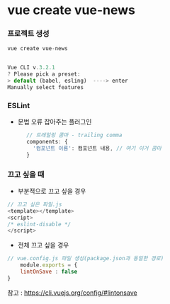 # vue create vue-news 

### 프로젝트 생성
```javascript
vue create vue-news


Vue CLI v.3.2.1
? Please pick a preset:
> default (babel, esling)  ----> enter
Manually select features
```    
    
    
### ESLint

- 문법 오류 잡아주는 플러그인
```javascript
      // 트레일링 콤마 - trailing comma
      components: {
        '컴포넌트 이름': 컴포넌트 내용, // 여기 이거 콤마
      }
```  


### 끄고 싶을 때

- 부분적으로 끄고 싶을 경우
```javascript
// 끄고 싶은 파일.js
<template></template>
<script>
/* eslint-disable */
</script>
```        
        
- 전체 끄고 싶을 경우
```javascript
// vue.config.js 파일 생성(package.json과 동일한 경로)
    module.exports = {
    lintOnSave : false
}
```
        
 참고 : https://cli.vuejs.org/config/#lintonsave
        
